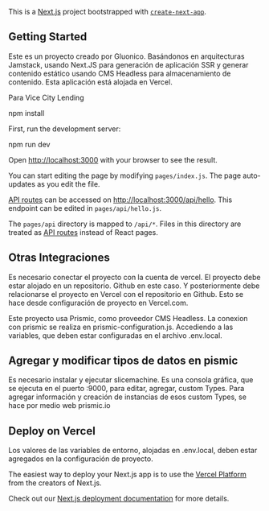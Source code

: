 This is a [Next.js](https://nextjs.org/) project bootstrapped with [`create-next-app`](https://github.com/vercel/next.js/tree/canary/packages/create-next-app).

## Getting Started
Este es un proyecto creado por Gluonico. Basándonos en arquitecturas Jamstack, usando Next.JS para generación de aplicación SSR y generar contenido estático usando CMS Headless para almacenamiento de contenido. Esta aplicación está alojada en Vercel.

Para Vice City Lending

npm install

First, run the development server:

npm run dev

Open [http://localhost:3000](http://localhost:3000) with your browser to see the result.

You can start editing the page by modifying `pages/index.js`. The page auto-updates as you edit the file.

[API routes](https://nextjs.org/docs/api-routes/introduction) can be accessed on [http://localhost:3000/api/hello](http://localhost:3000/api/hello). This endpoint can be edited in `pages/api/hello.js`.

The `pages/api` directory is mapped to `/api/*`. Files in this directory are treated as [API routes](https://nextjs.org/docs/api-routes/introduction) instead of React pages.

## Otras Integraciones

Es necesario conectar el proyecto con la cuenta de vercel. 
El proyecto debe estar alojado en un repositorio. Github en este caso.
Y posteriormente debe relacionarse el proyecto en Vercel con el repositorio en Github. Esto se hace desde configuración de proyecto en Vercel.com.

Este proyecto usa Prismic, como proveedor CMS Headless.
La conexion con prismic se realiza en prismic-configuration.js. Accediendo a las variables, que deben estar configuradas en el archivo .env.local.

## Agregar y modificar tipos de datos en pismic

Es necesario instalar y ejecutar slicemachine.
Es una consola gráfica, que se ejecuta en el puerto :9000, para editar, agregar, custom Types.
Para agregar información y creación de instancias de esos custom Types, se hace por medio web prismic.io

## Deploy on Vercel

Los valores de las variables de entorno, alojadas en .env.local, deben estar agregados en la configuración de proyecto.

The easiest way to deploy your Next.js app is to use the [Vercel Platform](https://vercel.com/import?utm_medium=default-template&filter=next.js&utm_source=create-next-app&utm_campaign=create-next-app-readme) from the creators of Next.js.

Check out our [Next.js deployment documentation](https://nextjs.org/docs/deployment) for more details.